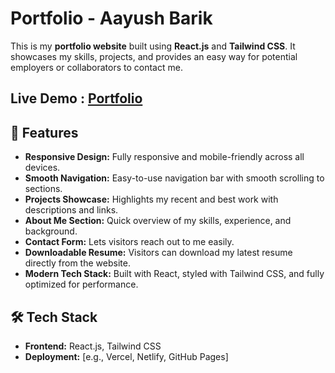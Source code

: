 # Portfolio - Aayush Barik

This is my **portfolio website** built using **React.js** and **Tailwind CSS**. It showcases my skills, projects, and provides an easy way for potential employers or collaborators to contact me.

## Live Demo : [Portfolio](https://portfolio-ax99.vercel.app/)

## 🚀 Features

- **Responsive Design:** Fully responsive and mobile-friendly across all devices.
- **Smooth Navigation:** Easy-to-use navigation bar with smooth scrolling to sections.
- **Projects Showcase:** Highlights my recent and best work with descriptions and links.
- **About Me Section:** Quick overview of my skills, experience, and background.
- **Contact Form:** Lets visitors reach out to me easily.
- **Downloadable Resume:** Visitors can download my latest resume directly from the website.
- **Modern Tech Stack:** Built with React, styled with Tailwind CSS, and fully optimized for performance.

## 🛠 Tech Stack

- **Frontend:** React.js, Tailwind CSS
- **Deployment:** [e.g., Vercel, Netlify, GitHub Pages]


